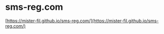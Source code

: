 # sms-reg.com
[https://mister-fil.github.io/sms-reg.com/](https://mister-fil.github.io/sms-reg.com/)
